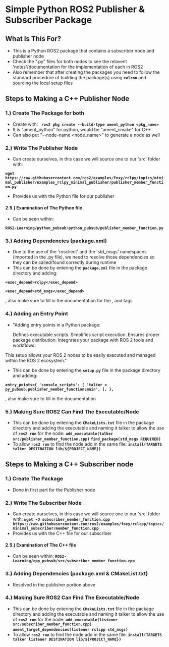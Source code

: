 
# **Simple Python ROS2 Publisher & Subscriber Package**

## What Is This For?

- This is a Python ROS2 package that contains a subscriber node and publisher node
- Check the ".py" files for both nodes to see the relavent 'notes'/documentation for the implementation of each in ROS2
- Also remember that after creating the packages you need to follow the standard procedure of building the package(s) using **`colcon`** and sourcing the local setup files

## Steps to Making a C++ Publisher Node

### **1.) Create The Package for both**
- Create with: **` ros2 pkg create --build-type ament_python <pkg_name>`**
- It is "ament_python" for python, would be "ament_cmake" for C++ 
- Can also put "--node-name <node_name>" to generate a node as well

### **2.) Write The Publisher Node**
- Can create ourselves, in this case we will source one to our 'src' folder with:
  
**`wget https://raw.githubusercontent.com/ros2/examples/foxy/rclpy/topics/minimal_publisher/examples_rclpy_minimal_publisher/publisher_member_function.py`**

- Provides us with the Python file for our publisher


#### **2.5.) Examination of The Python file**
- Can be seen within:

**`ROS2-Learning/python_pubsub/python_pubsub/publisher_member_function.py`**


### **3.) Adding Dependencies (package.xml)**
- Due to the use of the 'rosclient' and the 'std_msgs' namespaces (imported in the .py file), we need to resolve those dependencies so they can be called/found correctly during runtime
- This can be done by entering the **`package.xml`** file in the package directory and adding:

**`<exec_depend>rclpy</exec_depend>`**

**`<exec_depend>std_msgs</exec_depend>`**

, also make sure to fill in the documentation for the <description>, <maintainer> and <license> tags
  
### **4.) Adding an Entry Point**
- "Adding entry points in a Python package:

    Defines executable scripts.
    Simplifies script execution.
    Ensures proper package distribution.
    Integrates your package with ROS 2 tools and workflows.

This setup allows your ROS 2 nodes to be easily executed and managed within the ROS 2 ecosystem."

- This can be done by entering the **`setup.py`** file in the package directory and adding:
  
**`entry_points={
        'console_scripts': [
                'talker = py_pubsub.publisher_member_function:main',
        ],
},`**

, also make sure to fill in the documentation

### **5.) Making Sure ROS2 Can Find The Executable/Node**
- This can be done by entering the **`CMakeLists.txt`** file in the package directory and adding the executable and naming it talker to allow the use of **`ros2 run`** for the node:
**`add_executable(talker src/publisher_member_function.cpp)`**
**`find_package(std_msgs REQUIRED)`**
- To allow **`ros2 run`** to find the node add in the same file:
  **`install(TARGETS
  talker
  DESTINATION lib/${PROJECT_NAME}) `**

## Steps to Making a C++ Subscriber node

### **1.) Create The Package**
- Done in first part for the Publisher node

### **2.) Write The Subscriber Node**
- Can create ourselves, in this case we will source one to our 'src' folder with: **`wget -O subscriber_member_function.cpp https://raw.githubusercontent.com/ros2/examples/foxy/rclcpp/topics/minimal_subscriber/member_function.cpp`**
- Provides us with the C++ file for our subscriber


#### **2.5.) Examination of The C++ file**
- Can be seen within: **`ROS2-Learning/cpp_pubsub/src/subscriber_member_function.cpp`**


### **3.) Adding Dependencies (package.xml & CMakeList.txt)**
-  Resolved in the publisher portion above

### **4.) Making Sure ROS2 Can Find The Executable/Node**
- This can be done by entering the **`CMakeLists.txt`** file in the package directory and adding the executable and naming it talker to allow the use of **`ros2 run`** for the node:
**`add_executable(listener src/subscriber_member_function.cpp)`**
**`ament_target_dependencies(listener rclcpp std_msgs)`**
- To allow **`ros2 run`** to find the node add in the same file:
  **`install(TARGETS
  talker
  listener
  DESTINATION lib/${PROJECT_NAME})`**
  
  
  

  
